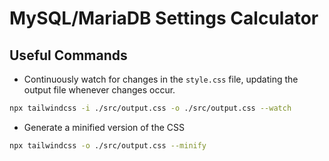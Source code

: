 # MySQL/MariaDB Settings Calculator



## Useful Commands

- Continuously watch for changes in the `style.css` file, updating the output file whenever changes occur.

```bash
npx tailwindcss -i ./src/output.css -o ./src/output.css --watch
```

- Generate a minified version of the CSS

```bash
npx tailwindcss -o ./src/output.css --minify 
```

